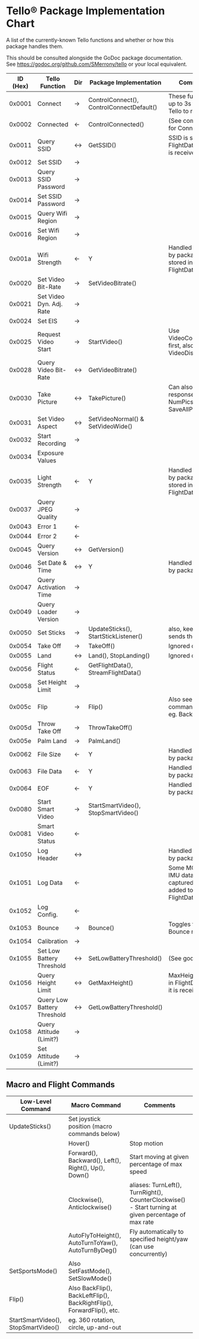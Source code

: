 # Tello® Package Implementation Chart
A list of the currently-known Tello functions and whether or how this package handles them.

This should be consulted alongside the GoDoc package documentation.  See https://godoc.org/github.com/SMerrony/tello or your local equivalent.

| ID (Hex) | Tello Function | Dir | Package Implementation | Comments |
| -------- | -------------- | --- | ---------------------- | -------- |
| 0x0001 | Connect  | → | ControlConnect(), ControlConnectDefault() | These funcs wait up to 3s for the Tello to respond |
| 0x0002 | Connected | ← | ControlConnected() | (See comments for Connect) |
| 0x0011 | Query SSID | ↔ | GetSSID() | SSID is stored in FlightData when it is received |
| 0x0012 | Set SSID | → |  |  |
| 0x0013 | Query SSID Password | → |  |  |
| 0x0014 | Set SSID Password | → |  |  |
| 0x0015 | Query Wifi Region | → |  |  |
| 0x0016 | Set Wifi Region | → |  |  | 
| 0x001a | Wifi Strength | ← | Y | Handled internally by package - stored in FlightData |
| 0x0020 | Set Video Bit-Rate | → | SetVideoBitrate() |  |
| 0x0021 | Set Video Dyn. Adj. Rate | → |  |  |
| 0x0024 | Set EIS | → |  |  |
| 0x0025 | Request Video Start | → | StartVideo() | Use VideoConnect() first, also see VideoDisconnect() |
| 0x0028 | Query Video Bit-Rate | ↔ | GetVideoBitrate() |  |
| 0x0030 | Take Picture | ↔ | TakePicture() | Can also be a response, see also NumPics() and SaveAllPics() |
| 0x0031 | Set Video Aspect | ↔ | SetVideoNormal() & SetVideoWide() |  |
| 0x0032 | Start Recording | → |  |  |
| 0x0034 | Exposure Values | | | |
| 0x0035 | Light Strength | ← | Y | Handled internally by package - stored in FlightData |
| 0x0037 | Query JPEG Quality | → |  |  |
| 0x0043 | Error 1 | ← |  |  |
| 0x0044 | Error 2 | ← |  |  |
| 0x0045 | Query Version | ↔ | GetVersion() |  |
| 0x0046 | Set Date & Time | ↔ | Y | Handled internally by package |
| 0x0047 | Query Activation Time | → |  |  |
| 0x0049 | Query Loader Version | → |  |  |
| 0x0050 | Set Sticks | → | UpdateSticks(), StartStickListener() | also, keepAlive sends these |
| 0x0054 | Take Off | → | TakeOff() | Ignored on receipt |
| 0x0055 | Land | ↔ | Land(), StopLanding() | Ignored on receipt |
| 0x0056 | Flight Status | ← | GetFlightData(), StreamFlightData() |  |
| 0x0058 | Set Height Limit | → |  |  |
| 0x005c | Flip | → | Flip()  | Also see macro commands below eg. BackFlip() |
| 0x005d | Throw Take Off | → | ThrowTakeOff() |  |
| 0x005e | Palm Land | → | PalmLand() |  |
| 0x0062 | File Size | ← | Y | Handled internally by package |
| 0x0063 | File Data | ← | Y |  Handled internally by package |
| 0x0064 | EOF | ← | Y | Handled internally by package |
| 0x0080 | Start Smart Video | → | StartSmartVideo(), StopSmartVideo() |  |
| 0x0081 | Smart Video Status | ← |  |  |
| 0x1050 | Log Header | ↔ |  | Handled internally by package |
| 0x1051 | Log Data | ← |  | Some MOV and IMU data are captured and added to FlightData |
| 0x1052 | Log Config. | ← |  |  |
| 0x1053 | Bounce | → | Bounce() | Toggles the Bounce mode |
| 0x1054 | Calibration | → |  |  |
| 0x1055 | Set Low Battery Threshold | ↔ | SetLowBatteryThreshold() | (See godoc) |
| 0x1056 | Query Height Limit | ↔ | GetMaxHeight() | MaxHeight stored in FlightData when it is received |
| 0x1057 | Query Low Battery Threshold | ↔ | GetLowBatteryThreshold() |  |
| 0x1058 | Query Attitude (Limit?) | → |  |  |
| 0x1059 | Set Attitude (Limit?) | → |  |  |

## Macro and Flight Commands

| Low-Level Command | Macro Command | Comments |
| ----------------- | ------------- | -------- |
| UpdateSticks() | Set joystick position (macro commands below) |
| | Hover() | Stop motion |
| | Forward(), Backward(), Left(), Right(), Up(), Down()| Start moving at given percentage of max speed |
| |Clockwise(), Anticlockwise() | aliases: TurnLeft(), TurnRight(), CounterClockwise() - Start turning at given percentage of max rate |
| | AutoFlyToHeight(), AutoTurnToYaw(), AutoTurnByDeg() | Fly automatically to specified height/yaw (can use concurrently) |
| SetSportsMode() | Also SetFastMode(), SetSlowMode() |
| Flip() | Also BackFlip(), BackLeftFlip(), BackRightFlip(), ForwardFlip(), etc. |
| StartSmartVideo(), StopSmartVideo() | eg. 360 rotation, circle, up-and-out |
